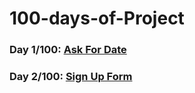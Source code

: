 # 100-days-of-Project

### Day 1/100: <a href="https://github.com/Rituraj27/Day-1-Ask-for-date">Ask For Date</a>
### Day 2/100: <a href="https://github.com/Rituraj27/Day-02-Sign-Up-Form">Sign Up Form</a>


